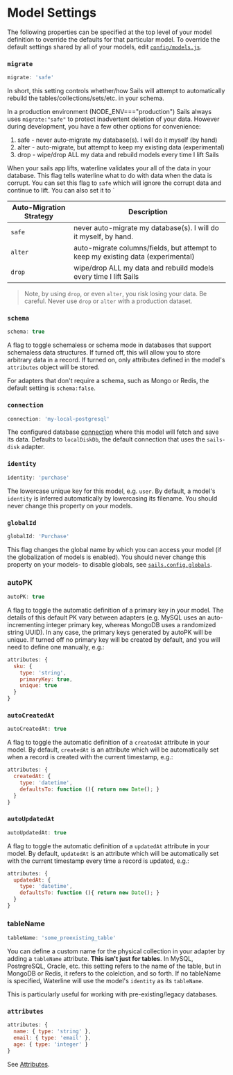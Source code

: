 # Model Settings

The following properties can be specified at the top level of your model definition to override the defaults for that particular model.  To override the default settings shared by all of your models, edit [`config/models.js`](https://github.com/balderdashy/sails-docs/blob/master/PAGE_NEEDED.md).






### `migrate`

```javascript
migrate: 'safe'
```

In short, this setting controls whether/how Sails will attempt to automatically rebuild the tables/collections/sets/etc. in your schema.

In a production environment (NODE_ENV==="production") Sails always uses
`migrate:"safe"` to protect inadvertent deletion of your data. However during development, you have a few other options for convenience:

 1. safe  - never auto-migrate my database(s). I will do it myself (by hand)
 2. alter - auto-migrate, but attempt to keep my existing data (experimental)
 3. drop  - wipe/drop ALL my data and rebuild models every time I lift Sails

When your sails app lifts, waterline validates your all of the data in your database.  This flag tells waterline what to do with data when the data is corrupt.  You can set this flag to `safe` which will ignore the corrupt data and continue to lift.  You can also set it to `


| Auto-Migration Strategy  | Description |
|-------------|----------------------------------------------|
|`safe`       | never auto-migrate my database(s). I will do it myself, by hand.
|`alter`      | auto-migrate columns/fields, but attempt to keep my existing data (experimental)
|`drop`       | wipe/drop ALL my data and rebuild models every time I lift Sails


> Note, by using `drop`, or even `alter`, you risk losing your data.  Be careful.  Never use `drop` or `alter` with a production dataset.



### `schema`

```javascript
schema: true
```

A flag to toggle schemaless or schema mode in databases that support schemaless data structures. If turned off, this will allow you to store arbitrary data in a record. If turned on, only attributes defined in the model's `attributes` object will be stored.

For adapters that don't require a schema, such as Mongo or Redis, the default setting is `schema:false`.



### `connection`

```javascript
connection: 'my-local-postgresql'
```

The configured database [connection](http://beta.sailsjs.org/#/documentation/reference/sails.config/sails.config.connections.html) where this model will fetch and save its data.  Defaults to `localDiskDb`, the default connection that uses the `sails-disk` adapter.


### `identity`

```javascript
identity: 'purchase'
```

The lowercase unique key for this model, e.g. `user`.  By default, a model's `identity` is inferred automatically by lowercasing its filename.  You should never change this property on your models.

### `globalId`

```javascript
globalId: 'Purchase'
```

This flag changes the global name by which you can access your model (if the globalization of models is enabled).  You should never change this property on your models- to disable globals, see [`sails.config.globals`]().



### autoPK

```javascript
autoPK: true
```

A flag to toggle the automatic definition of a primary key in your model. The details of this default PK vary between adapters (e.g. MySQL uses an auto-incrementing integer primary key, whereas MongoDB uses a randomized string UUID).  In any case, the primary keys generated by autoPK will be unique. If turned off no primary key will be created by default, and you will need to define one manually, e.g.:

```js
attributes: {
  sku: {
    type: 'string',
    primaryKey: true,
    unique: true
  }
}
```

### `autoCreatedAt`

```javascript
autoCreatedAt: true
```

A flag to toggle the automatic definition of a `createdAt` attribute in your model.  By default, `createdAt` is an attribute which will be automatically set when a record is created with the current timestamp, e.g.:

```js
attributes: {
  createdAt: {
    type: 'datetime',
    defaultsTo: function (){ return new Date(); }
  }
}
```

### `autoUpdatedAt`

```javascript
autoUpdatedAt: true
```
A flag to toggle the automatic definition of a `updatedAt` attribute in your model.  By default, `updatedAt` is an attribute which will be automatically set with the current timestamp every time a record is updated, e.g.:

```js
attributes: {
  updatedAt: {
    type: 'datetime',
    defaultsTo: function (){ return new Date(); }
  }
}
```


### tableName

```javascript
tableName: 'some_preexisting_table'
```

You can define a custom name for the physical collection in your adapter by adding a `tableName` attribute. __This isn't just for tables__.  In MySQL, PostrgreSQL, Oracle, etc. this setting refers to the name of the table, but in MongoDB or Redis, it refers to the colelction, and so forth. If no tableName is specified, Waterline will use the model's `identity` as its `tableName`.

This is particularly useful for working with pre-existing/legacy databases.

<!-- in WL2, this is `cid` (but is backwards-compatible) -->



### `attributes`

```js
attributes: {
  name: { type: 'string' },
  email: { type: 'email' },
  age: { type: 'integer' }
}
```

See [Attributes]().



<docmeta name="uniqueID" value="Modelconfiguration960213">
<docmeta name="displayName" value="Model Settings">

